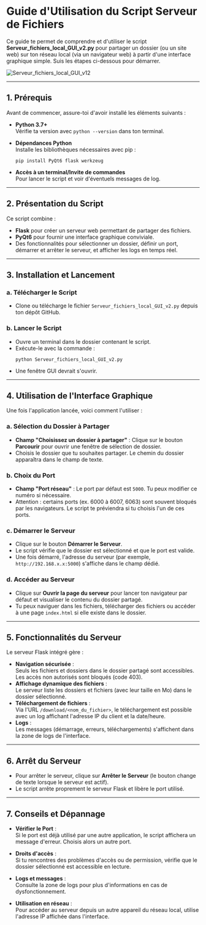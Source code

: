 Guide d'Utilisation du Script Serveur de Fichiers
=================================================
Ce guide te permet de comprendre et d'utiliser le script **Serveur_fichiers_local_GUI_v2.py** pour partager un dossier (ou un site web) sur ton réseau local (via un navigateur web) à partir d'une interface graphique simple. Suis les étapes ci-dessous pour démarrer.

![Serveur_fichiers_local_GUI_v12](https://github.com/user-attachments/assets/91a3f642-0ddb-4d67-a872-710d73eb22d4)


* * * * *
1\. Prérequis
-------------
Avant de commencer, assure-toi d'avoir installé les éléments suivants :
-   **Python 3.7+**\
    Vérifie ta version avec `python --version` dans ton terminal.
-   **Dépendances Python**\
    Installe les bibliothèques nécessaires avec pip :
    ```
    pip install PyQt6 flask werkzeug
    ```

-   **Accès à un terminal/Invite de commandes**\
    Pour lancer le script et voir d'éventuels messages de log.
* * * * *
2\. Présentation du Script
--------------------------
Ce script combine :
-   **Flask** pour créer un serveur web permettant de partager des fichiers.
-   **PyQt6** pour fournir une interface graphique conviviale.
-   Des fonctionnalités pour sélectionner un dossier, définir un port, démarrer et arrêter le serveur, et afficher les logs en temps réel.
* * * * *

3\. Installation et Lancement
-----------------------------
### a. Télécharger le Script
-   Clone ou télécharge le fichier `Serveur_fichiers_local_GUI_v2.py` depuis ton dépôt GitHub.
### b. Lancer le Script
-   Ouvre un terminal dans le dossier contenant le script.
-   Exécute-le avec la commande :
    ```
    python Serveur_fichiers_local_GUI_v2.py
    ```
-   Une fenêtre GUI devrait s'ouvrir.
* * * * *
4\. Utilisation de l'Interface Graphique
----------------------------------------
Une fois l'application lancée, voici comment l'utiliser :
### a. Sélection du Dossier à Partager
-   **Champ "Choisissez un dossier à partager"** : Clique sur le bouton **Parcourir** pour ouvrir une fenêtre de sélection de dossier.
-   Choisis le dossier que tu souhaites partager. Le chemin du dossier apparaîtra dans le champ de texte.
### b. Choix du Port
-   **Champ "Port réseau"** : Le port par défaut est `5000`. Tu peux modifier ce numéro si nécessaire.
-   Attention : certains ports (ex. 6000 à 6007, 6063) sont souvent bloqués par les navigateurs. Le script te préviendra si tu choisis l'un de ces ports.
### c. Démarrer le Serveur
-   Clique sur le bouton **Démarrer le Serveur**.
-   Le script vérifie que le dossier est sélectionné et que le port est valide.
-   Une fois démarré, l'adresse du serveur (par exemple, `http://192.168.x.x:5000`) s'affiche dans le champ dédié.
### d. Accéder au Serveur

-   Clique sur **Ouvrir la page du serveur** pour lancer ton navigateur par défaut et visualiser le contenu du dossier partagé.
-   Tu peux naviguer dans les fichiers, télécharger des fichiers ou accéder à une page `index.html` si elle existe dans le dossier.
* * * * *
5\. Fonctionnalités du Serveur
------------------------------
Le serveur Flask intégré gère :
-   **Navigation sécurisée** :\
    Seuls les fichiers et dossiers dans le dossier partagé sont accessibles.\
    Les accès non autorisés sont bloqués (code 403).
-   **Affichage dynamique des fichiers** :\
    Le serveur liste les dossiers et fichiers (avec leur taille en Mo) dans le dossier sélectionné.
-   **Téléchargement de fichiers** :\
    Via l'URL `/download/<nom_du_fichier>`, le téléchargement est possible avec un log affichant l'adresse IP du client et la date/heure.
-   **Logs** :\
    Les messages (démarrage, erreurs, téléchargements) s'affichent dans la zone de logs de l'interface.
* * * * *
6\. Arrêt du Serveur
--------------------
-   Pour arrêter le serveur, clique sur **Arrêter le Serveur** (le bouton change de texte lorsque le serveur est actif).
-   Le script arrête proprement le serveur Flask et libère le port utilisé.
* * * * *
7\. Conseils et Dépannage
-------------------------
-   **Vérifier le Port** :\
    Si le port est déjà utilisé par une autre application, le script affichera un message d'erreur. Choisis alors un autre port.

-   **Droits d'accès** :\
    Si tu rencontres des problèmes d'accès ou de permission, vérifie que le dossier sélectionné est accessible en lecture.
-   **Logs et messages** :\
    Consulte la zone de logs pour plus d'informations en cas de dysfonctionnement.
-   **Utilisation en réseau** :\
    Pour accéder au serveur depuis un autre appareil du réseau local, utilise l'adresse IP affichée dans l'interface.
